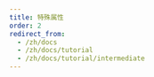 ```yaml
---
title: 特殊属性
order: 2
redirect_from:
  - /zh/docs
  - /zh/docs/tutorial
  - /zh/docs/tutorial/intermediate
---
```

